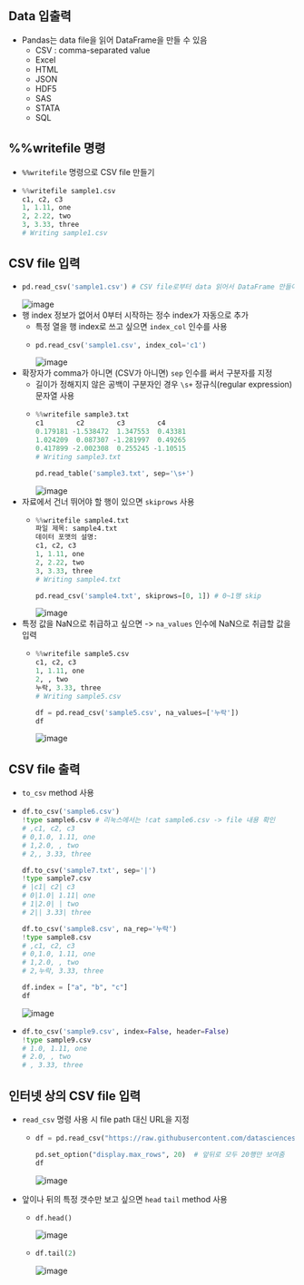 ## Data 입출력
  - Pandas는 data file을 읽어 DataFrame을 만들 수 있음
    - CSV : comma-separated value
    - Excel
    - HTML
    - JSON
    - HDF5
    - SAS
    - STATA
    - SQL

## %%writefile 명령
  - `%%writefile` 명령으로 CSV file 만들기
  - ```py
    %%writefile sample1.csv
    c1, c2, c3
    1, 1.11, one
    2, 2.22, two
    3, 3.33, three
    # Writing sample1.csv
    
## CSV file 입력
  - ```py
    pd.read_csv('sample1.csv') # CSV file로부터 data 읽어서 DataFrame 만들어 줌
    ```
    ![image](https://user-images.githubusercontent.com/85230269/208356658-5443561b-ea58-426f-ab3e-e86341744df5.png)
  - 행 index 정보가 없어서 0부터 시작하는 정수 index가 자동으로 추가
    - 특정 열을 행 index로 쓰고 싶으면 `index_col` 인수를 사용
    - ```py
      pd.read_csv('sample1.csv', index_col='c1')
      ```
      ![image](https://user-images.githubusercontent.com/85230269/208358778-18f5de9c-c0e4-4ebb-8d80-671099bc16dc.png)
  - 확장자가 comma가 아니면 (CSV가 아니면) `sep` 인수를 써서 구분자를 지정
    - 길이가 정해지지 않은 공백이 구분자인 경우 `\s+` 정규식(regular expression) 문자열 사용
    - ```py
      %%writefile sample3.txt
      c1        c2        c3        c4
      0.179181 -1.538472  1.347553  0.43381
      1.024209  0.087307 -1.281997  0.49265
      0.417899 -2.002308  0.255245 -1.10515
      # Writing sample3.txt
      
      pd.read_table('sample3.txt', sep='\s+')
      ```
      ![image](https://user-images.githubusercontent.com/85230269/208360831-ca059a41-3ba8-46ff-bbd6-212aa0aaca01.png)
  - 자료에서 건너 뛰어야 할 행이 있으면 `skiprows` 사용
    - ```py
      %%writefile sample4.txt
      파일 제목: sample4.txt
      데이터 포맷의 설명:
      c1, c2, c3
      1, 1.11, one
      2, 2.22, two
      3, 3.33, three
      # Writing sample4.txt
      
      pd.read_csv('sample4.txt', skiprows=[0, 1]) # 0~1행 skip
      ```
      ![image](https://user-images.githubusercontent.com/85230269/208363011-16570d3b-efd0-4848-aa29-90a701571a4f.png)
  - 특정 값을 NaN으로 취급하고 싶으면 -> `na_values` 인수에 NaN으로 취급할 값을 입력
    - ```py
      %%writefile sample5.csv
      c1, c2, c3
      1, 1.11, one
      2, , two
      누락, 3.33, three
      # Writing sample5.csv
      
      df = pd.read_csv('sample5.csv', na_values=['누락'])
      df
      ```
      ![image](https://user-images.githubusercontent.com/85230269/208363868-f24952c7-e4da-4b72-8dc8-8f2d57e6d969.png)

## CSV file 출력
  - `to_csv` method 사용
  - ```py
    df.to_csv('sample6.csv')
    !type sample6.csv # 리눅스에서는 !cat sample6.csv -> file 내용 확인
    # ,c1, c2, c3
    # 0,1.0, 1.11, one
    # 1,2.0, , two
    # 2,, 3.33, three
    
    df.to_csv('sample7.txt', sep='|')
    !type sample7.csv
    # |c1| c2| c3
    # 0|1.0| 1.11| one
    # 1|2.0| | two
    # 2|| 3.33| three
    
    df.to_csv('sample8.csv', na_rep='누락')
    !type sample8.csv
    # ,c1, c2, c3
    # 0,1.0, 1.11, one
    # 1,2.0, , two
    # 2,누락, 3.33, three
    
    df.index = ["a", "b", "c"]
    df
    ```
    ![image](https://user-images.githubusercontent.com/85230269/208368706-9b43f688-67e0-4375-a734-7afe4ae64ffe.png)
  - ```py
    df.to_csv('sample9.csv', index=False, header=False)
    !type sample9.csv
    # 1.0, 1.11, one
    # 2.0, , two
    # , 3.33, three
    
##  인터넷 상의 CSV file 입력
  - `read_csv` 명령 사용 시 file path 대신 URL을 지정
    - ```py
      df = pd.read_csv("https://raw.githubusercontent.com/datascienceschool/docker_rpython/master/data/titanic.csv")

      pd.set_option("display.max_rows", 20)  # 앞뒤로 모두 20행만 보여줌
      df
      ```
      ![image](https://user-images.githubusercontent.com/85230269/208372361-9d73b533-6ef8-49a9-84ab-9b90bac39950.png)

  - 앞이나 뒤의 특정 갯수만 보고 싶으면 `head` `tail` method 사용
    - ```py
      df.head()
      ```
      ![image](https://user-images.githubusercontent.com/85230269/208372566-5edc38c6-64ae-48b8-8e2f-30946f719b95.png)
    - ```py
      df.tail(2)
      ```
      ![image](https://user-images.githubusercontent.com/85230269/208372643-d3bdc4a7-e43e-4b57-ac13-e1161734c631.png)

